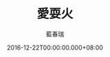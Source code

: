 ---
issue: 204
title: 愛耍火
author: 藍春瑞
date: 2016-12-22T00:00:00.000+08:00
topic: 文史
difficulty: 3
wikidata: Q98095583
wikidata_link: https://www.wikidata.org/wiki/Q98095583
---
